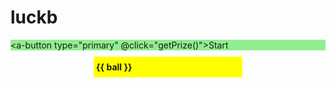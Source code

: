 # luckb

<a-button type="primary" @click="getPrize()">Start</a-button>

<div id="ball-container">
  <span :class="index < 6 ? 'ball' : 'lastball' " v-for="(ball,index) in luckArr">{{ ball }}</span>
</div>

<script setup lang="ts">
  import { ref, reactive, watch, computed, provide } from "vue";

  const luckArr = ref<string[]>(['05', '12', '32', '19', '26', '21'])

  const state = reactive({
    luck: 'reactive'
  })

  function getPrize() {
    const set = new Set()

    while(set.size < 6) {
      var prizeNum: number = Math.round(Math.random() * 33)
      if (prizeNum > 0) set.add(prizeNum)
    }
    console.log('ball', set)

    set.add(Math.round(Math.random() * 16))
    luckArr.value = [...set] 
    // prizeTicket += '<span class="lastball">' + Math.round(Math.random() * 16) + '</span><br/>'
    // document.getElementById("getPrize").innerHTML += '\n\n' + prizeTicket
  }

</script>
<style scoped>

    #ball-container {
      width: 230px;
      margin: 0 auto;
      background-color: yellow;
      padding: 6px 4px;
    }

    #ball-container>span {
      display: inline-block;
      font-weight: bold;
      margin: 2px 0;
    }

    .ball {
      width: 25px;
      text-align: center;
      line-height: 25px;
      background: linear-gradient(270deg, #c50701, #e62c60);
      border-radius: 50%;
      padding: 2px;
      font-size: 14px;
      color: white;
    }

    .lastball {
      width: 25px;
      text-align: center;
      line-height: 25px;
      background: blue;
      border-radius: 50%;
      padding: 2px;
      font-size: 14px;
      color: white;
    }

    .container {
      background-color: red;
      overflow: hidden;
      /* creates a block formatting context */
      margin: 0px 20vw 1vh;
      box-sizing: border-box;
    }

    p {
      background-color: lightgreen;
      margin: 10px 0;
    }
	#div1 {
		width: 600px;
		height: 300px;
		background: #409EFF;
		text-align: center;
		margin: 0 auto;
		overflow-y: scroll;
	}
	#div1::-webkit-scrollbar {
		width:2px;
	}
	#div1::-webkit-scrollbar-track{
		background: #999;
		border-radius:2px;
		cursor: pointer;
	}
	#div1::-webkit-scrollbar-thumb {
		background: red;
		height: 1px;
    border-radius: 16px;
	}
	#div1::-webkit-scrollbar-corner{
	    background: yellow;
	}
	#div2 {
		width: 200px;
		height: 150px;
		margin: 50px auto 0;
		background: #9ACD32;
	}
	#div3 {
		width: 60px;
		height: 30px;
		background: yellow;
		margin: 0 auto;
	}

</style>
